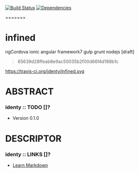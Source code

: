 [![Build Status](https://travis-ci.org/identy/infined.svg?branch=master)](https://travis-ci.org/identy/infined)
[![Dependencies](https://david-dm.org/identy/infined.svg)](https://david-dm.org/identy/infined)

=======
# infined
ngCordova ionic angular framework7 gulp grunt nodejs [draft]

> 65639d28ffeab8e9ac50035b2f00d66f4d188b1c

https://travis-ci.org/identy/infined.svg

# ABSTRACT #

### identy :: TODO []? ###

* Version 0.1.0

# DESCRIPTOR #

### identy :: LINKS []? ###

* [Learn Markdown](https://bitbucket.org/tutorials/markdowndemo)

